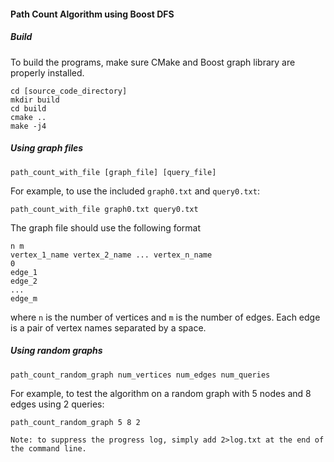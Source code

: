 #### Path Count Algorithm using Boost DFS
##### Build
To build the programs, make sure CMake and Boost graph library are properly installed.
```
cd [source_code_directory]
mkdir build
cd build
cmake ..
make -j4
```
##### Using graph files
```
path_count_with_file [graph_file] [query_file]
```

For example, to use the included `graph0.txt` and `query0.txt`:
```
path_count_with_file graph0.txt query0.txt
```

The graph file should use the following format
```
n m
vertex_1_name vertex_2_name ... vertex_n_name
0
edge_1
edge_2
...
edge_m
```
where `n` is the number of vertices and `m` is the number of edges. Each edge is a pair of vertex names separated by a space.

##### Using random graphs
```
path_count_random_graph num_vertices num_edges num_queries
```

For example, to test the algorithm on a random graph with 5 nodes and 8 edges using 2 queries:
```
path_count_random_graph 5 8 2
```

`Note: to suppress the progress log, simply add 2>log.txt at the end of the command line.`
